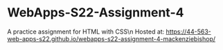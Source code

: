 # WebApps-S22-Assignment-4
A practice assignment for HTML with CSS\n
Hosted at: https://44-563-web-apps-s22.github.io/webapps-s22-assignment-4-mackenziebishop/
